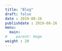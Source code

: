 ```yaml
---
title: "Blog"
draft: false
date : 2019-08-26
publishdate : 2019-08-26
menu:
  main:
#    parent: Hoge
weight : 20
---
```


